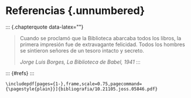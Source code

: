 # Referencias {.unnumbered}

::: {.chapterquote data-latex=""}
> Cuando se proclamó que la Biblioteca abarcaba todos los libros, la primera impresión fue de extravagante felicidad.
> Todos los hombres se sintieron señores de un tesoro intacto y secreto.
>
> _Jorge Luis Borges, La Biblioteca de Babel, 1941_
:::


::: {#refs}
:::

```{=latex}
\includepdf[pages={1-},frame,scale=0.75,pagecommand={\pagestyle{plain}}]{bibliografia/10.21105.joss.05846.pdf}
```
